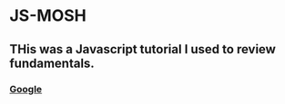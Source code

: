 # JS-MOSH

## THis was a Javascript tutorial I used to review fundamentals.

### <a href="https://www.google.com/" target="_blank">Google</a>

